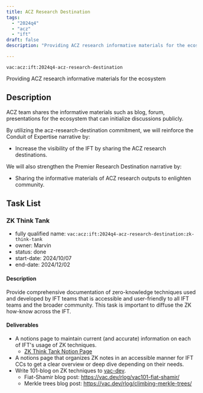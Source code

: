 ```yaml
---
title: ACZ Research Destination
tags:
  - "2024q4"
  - "acz"
  - "ift"
draft: false
description: "Providing ACZ research informative materials for the ecosystem"

---
```


`vac:acz:ift:2024q4-acz-research-destination`

Providing ACZ research informative materials for the ecosystem
## Description

ACZ team shares the informative materials such as blog, forum, presentations for the ecosystem that
can initialize discussions publicly.  

By utilizing the acz-research-destination commitment, 
we will reinforce the Conduit of Expertise narrative by:
* Increase the visibility of the IFT by sharing the ACZ research destinations.

We will also strengthen the Premier Research Destination narrative by: 
* Sharing the informative materials of ACZ research outputs to enlighten community.

## Task List

### ZK Think Tank 

* fully qualified name: `vac:acz:ift:2024q4-acz-research-destination:zk-think-tank`
* owner: Marvin
* status: done
* start-date: 2024/10/07
* end-date: 2024/12/02

#### Description 

Provide comprehensive documentation of zero-knowledge techniques used and developed by IFT teams 
that is accessible and user-friendly to all IFT teams and the broader community. 
This task is important to diffuse the ZK how-know across the IFT. 

#### Deliverables 

* A notions page to maintain current (and accurate) information on each of IFT's usage of ZK techniques.
  * [ZK Think Tank Notion Page](https://www.notion.so/ZK-Think-Tank-1348f96fb65c808eb6f1e27f74ab55fc)
* A notions page that organizes ZK notes in an accessible manner for IFT CCs 
to get a clear overview or deep dive depending on their needs.
* Write 101-blog on ZK techniques to [vac-dev](https://vac.dev/rlog/).
  * Fiat-Shamir blog post: https://vac.dev/rlog/vac101-fiat-shamir/
  * Merkle trees blog post: https://vac.dev/rlog/climbing-merkle-trees/